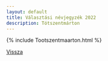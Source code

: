 ```yaml
---
layout: default
title: Választási névjegyzék 2022
description: Tótszentmárton
---
```


{% include Tootszentmaarton.html %}

[Vissza](./)